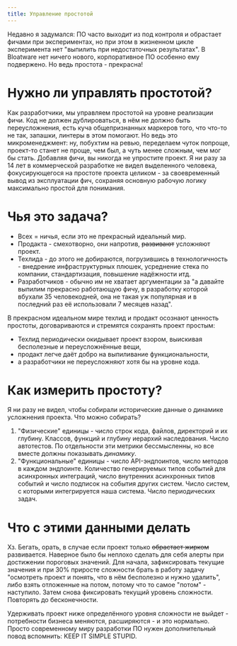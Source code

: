 ```yaml
---
title: Управление простотой
---
```


Недавно я задумался: ПО часто выходит из под контроля и обрастает фичами при экспериментах, но при этом в жизненном цикле эксперимента нет "выпилить при недостаточных результатах". В Bloatware нет ничего нового, корпоративное ПО особенно ему подвержено. Но ведь простота - прекрасна!

# Нужно ли управлять простотой?

Как разработчики, мы управляем простотой на уровне реализации фичи. Код не должен дублироваться, в нём не должно быть переусложнения, есть куча общепризнанных маркеров того, что что-то не так, запашки, линтеры в этом помогают. Но ведь это микроменеджмент: ну, побухтим на ревью, переделаем чуток попроще, проект-то станет не проще, чем был, а чуть менее сложным, чем мог бы стать. Добавляя фичи, вы никогда не упростите проект. Я ни разу за 14 лет в коммерческой разработке не видел выделенного человека, фокусирующегося на простоте проекта целиком - за своевременный вывод из эксплуатации фич, сохраняя основную рабочую логику максимально простой для понимания.

# Чья это задача?

- Всех = ничья, если это не прекрасный идеальный мир.
- Продакта - смехотворно, они напротив, ~~развивают~~ усложняют проект.
- Техлида - до этого не добираются, погрузившись в технологичность - внедрение инфраструктурных плюшек, усреднение стека по компании, стандартизация, повышение надёжности итд.
- Разработчиков - обычно им не хватает аргументации за "а давайте выпилим прекрасно работающую фичу, в разработку которой вбухали 35 человекодней, она не такая уж популярная и в последний раз её использовали 7 месяцев назад".

В прекрасном идеальном мире техлид и продакт осознают ценность простоты, договариваются и стремятся сохранять проект простым:

- Техлид периодически окидывает проект взором, выискивая бесполезные и переусложнённые вещи,
- продакт легче даёт добро на выпиливание функциональности, 
- а разработчики не переусложняют хотя бы на уровне кода.

# Как измерить простоту?

Я ни разу не видел, чтобы собирали исторические данные о динамике усложнения проекта. Что можно собирать?

1. "Физические" единицы - число строк кода, файлов, директорий и их глубину. Классов, функций и глубину иерархий наследования. Число автотестов. По отдельности эти метрики бессмысленны, но все вместе должны показывать _динамику_. 
2. "Функциональные" единицы - число API-эндпоинтов, число методов в каждом эндпоинте. Количество генерируемых типов событий для асинхронных интеграций, число внутренних асинхронных типов событий и число подписок на события других систем. Число систем, с которыми интегрируется наша система. Число периодических задач.

# Что с этими данными делать

Хз. Бегать, орать, в случае если проект только ~~обрастает жирком~~ развивается. Наверное было бы неплохо сделать для себя алерты при достижении пороговых значений. Для начала, зафиксировать текущие значения и при 30% приросте сложности брать в работу задачу "осмотреть проект и понять, что в нём бесполезно и нужно удалить", либо взять отложенные на потом, потому что то самое "потом" - наступило. Затем снова фиксировать текущий уровень сложности. Повторять до бесконечности. 

Удерживать проект ниже определённого уровня сложности не выйдет - потребности бизнеса меняются, расширяются - и это нормально. Просто современному миру разработки ПО нужен дополнительный повод вспомнить: KEEP IT SIMPLE STUPID.
